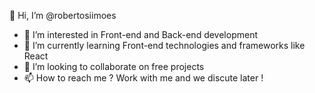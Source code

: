👋  Hi, I’m @robertosiimoes

- 👀  I’m interested in Front-end and Back-end development
- 🌱  I’m currently learning Front-end technologies and frameworks like React
- 💞️  I’m looking to collaborate on free projects
- 📫 How to reach me ? Work with me and we discute later !

<!---
robertosiimoes/robertosiimoes is a ✨ special ✨ repository because its `README.md` (this file) appears on your GitHub profile.
You can click the Preview link to take a look at your changes.
--->
